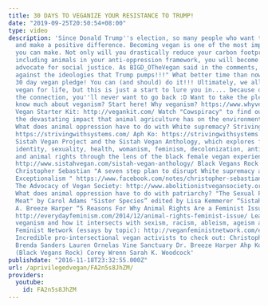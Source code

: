 ```yaml
---
title: 30 DAYS TO VEGANIZE YOUR RESISTANCE TO TRUMP!
date: "2019-09-25T20:50:54+08:00"
type: video
description: 'Since Donald Trump''s election, so many people who want to get involved
  and make a positive difference. Becoming vegan is one of the most impactful decisions
  you can make. Not only will you drastically reduce your carbon footprint, but by
  including animals in your anti-oppression framework, you will become a more effective
  advocate for social justice. As BIGD_OTheVegan said in the comments, "Take a stand
  against the ideologies that Trump pumps!!!" What better time than now to take a
  30 day vegan pledge! You can (and should) do it!!! Ultimately, we all need to be
  vegan for life, but this is just a start to lure you in.... because once you make
  the connection, you''ll never want to go back :D Want to take the pledge but don''t
  know much about veganism? Start here! Why veganism? https://www.whyveganism.com/
  Vegan Starter Kit: http://vegankit.com/ Watch "Cowspiracy" to find out more about
  the devastating impact that animal agriculture has on the environment: http://www.cowspiracy.com
  What does animal oppression have to do with White supremacy? Striving with Systems:
  https://strivingwithsystems.com/ Aph Ko: https://strivingwithsystems.com/2015/03/02/creating-revolution-interview-with-aph-ko/
  Sistah Vegan Project and the Sistah Vegan Anthology, which explores food politics,
  identity, sexuality, health, womanism, feminism, decolonization, anti-racism, eco-sustainability,
  and animal rights through the lens of the black female vegan experience in the USA.
  http://www.sistahvegan.com/sistah-vegan-anthology/ Black Vegans Rock Website: http://www.blackvegansrock.com
  Christopher Sebastian "A seven step plan to disrupt White supremacy and American
  Exceptionalism " https://www.facebook.com/notes/christopher-sebastian/a-seven-point-plan-to-disrupt-white-supremacy-and-us-american-exceptionalism-the/1189401687793832
  The Advocacy of Vegan Society: http://www.abolitionistvegansociety.org/category/anti-racism/
  What does animal oppression have to do with patriarchy? "The Sexual Politics of
  Meat" by Carol Adams "Sister Species” edited by Lisa Kemmerer “Sistah Vegan” by
  A. Breeze Harper “5 Reasons For Why Animal Rights Are a Feminist Issue” by Aph Ko:
  http://everydayfeminism.com/2014/12/animal-rights-feminist-issue/ Learn more about
  veganism and how it intersects with sexism, racism, ableism, ageism at Veganism
  Feminist Network (essays by topic): http://veganfeministnetwork.com/essays-by-topic/
  Incredible pro-intersectional vegan activists to check out: Christopher Sebastian
  Brenda Sanders Lauren Ornelas Vine Sanctuary Dr. Breeze Harper Ahp Ko and Syl Ko
  (Black Vegans Rock) Corey Wrenn Sarah K. Woodcock'
publishdate: "2016-11-18T23:32:55.000Z"
url: /aprivilegedvegan/FA2n5s8JhZM/
providers:
  youtube:
    id: FA2n5s8JhZM
---
```


